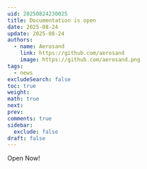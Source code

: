 ```yaml
---
uid: 20250824230025
title: Documentation is open
date: 2025-08-24
update: 2025-08-24
authors:
  - name: Aerosand
    link: https://github.com/aerosand
    image: https://github.com/aerosand.png
tags:
  - news
excludeSearch: false
toc: true
weight:
math: true
next:
prev:
comments: true
sidebar:
  exclude: false
draft: false
---
```



Open Now!